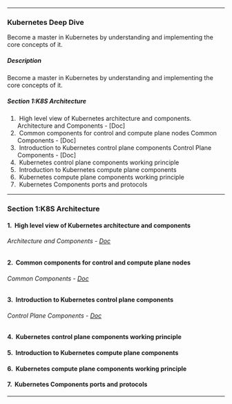 ----
### Kubernetes Deep Dive
Become a master in Kubernetes by understanding and implementing the core concepts of it.
#####  Description
Become a master in Kubernetes by understanding and implementing the core concepts of it.
##### Section 1:K8S Architecture
1.  High level view of Kubernetes architecture and components.
		Architecture and Components - [Doc]
2.  Common components for control and compute plane nodes
		Common Components -  [Doc]
3.  Introduction to Kubernetes control plane components
		Control Plane Components - [Doc]
4.  Kubernetes control plane components working principle
5.  Introduction to Kubernetes compute plane components
6.  Kubernetes compute plane components working principle
7.  Kubernetes Components ports and protocols
****
### Section 1:K8S Architecture
#### 1.  High level view of Kubernetes architecture and components
###### Architecture and Components - [Doc](obsidian://open?vault=tutorialHell&file=Orchestration%2Fk8engineers.com%2Fofficial%2FMaster%20Docker%20and%20Kubernetes%2FCommon%20components%20for%20Control%20plane%20and%20Compute%20plane%20nodes)
#### 2.  Common components for control and compute plane nodes
###### Common Components -  [Doc](obsidian://open?vault=tutorialHell&file=Orchestration%2Fk8engineers.com%2Fofficial%2FMaster%20Docker%20and%20Kubernetes%2FCommon%20components%20for%20Control%20plane%20and%20Compute%20plane%20nodes)
#### 3.  Introduction to Kubernetes control plane components
###### Control Plane Components - [Doc]( obsidian://open?vault=tutorialHell&file=Orchestration%2Fk8engineers.com%2Fofficial%2FMaster%20Docker%20and%20Kubernetes%2FIntroduction%20to%20Kubernetes%20control%20plane%20components)
#### 4.  Kubernetes control plane components working principle
#### 5.  Introduction to Kubernetes compute plane components
#### 6.  Kubernetes compute plane components working principle
#### 7.  Kubernetes Components ports and protocols
*****
